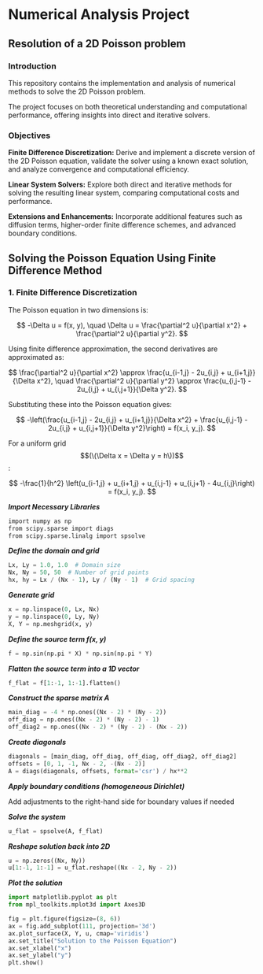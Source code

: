 # Numerical Analysis Project
## Resolution of a 2D Poisson problem 
### Introduction

This repository contains the implementation and analysis of numerical methods to solve the 2D Poisson problem.  

The project focuses on both theoretical understanding and computational performance, offering insights into direct and iterative solvers.

### Objectives 

**Finite Difference Discretization:** Derive and implement a discrete version of the 2D Poisson equation, validate the solver using a known exact solution, and analyze convergence and computational efficiency.

**Linear System Solvers:** Explore both direct and iterative methods for solving the resulting linear system, comparing computational costs and performance.

**Extensions and Enhancements:** Incorporate additional features such as diffusion terms, higher-order finite difference schemes, and advanced boundary conditions.


## Solving the Poisson Equation Using Finite Difference Method

### 1. Finite Difference Discretization

The Poisson equation in two dimensions is:

$$
-\Delta u = f(x, y), \quad \Delta u = \frac{\partial^2 u}{\partial x^2} + \frac{\partial^2 u}{\partial y^2}.
$$

Using finite difference approximation, the second derivatives are approximated as:

$$
\frac{\partial^2 u}{\partial x^2} \approx \frac{u_{i-1,j} - 2u_{i,j} + u_{i+1,j}}{\Delta x^2}, \quad
\frac{\partial^2 u}{\partial y^2} \approx \frac{u_{i,j-1} - 2u_{i,j} + u_{i,j+1}}{\Delta y^2}.
$$

Substituting these into the Poisson equation gives:

$$
-\left(\frac{u_{i-1,j} - 2u_{i,j} + u_{i+1,j}}{\Delta x^2} + \frac{u_{i,j-1} - 2u_{i,j} + u_{i,j+1}}{\Delta y^2}\right) = f(x_i, y_j).
$$

For a uniform grid $$(\(\Delta x = \Delta y = h\))$$:

$$
-\frac{1}{h^2} \left(u_{i-1,j} + u_{i+1,j} + u_{i,j-1} + u_{i,j+1} - 4u_{i,j}\right) = f(x_i, y_j).
$$

***Import Necessary Libraries***
```bash
import numpy as np
from scipy.sparse import diags
from scipy.sparse.linalg import spsolve
```
***Define the domain and grid***
```python
Lx, Ly = 1.0, 1.0  # Domain size
Nx, Ny = 50, 50  # Number of grid points
hx, hy = Lx / (Nx - 1), Ly / (Ny - 1)  # Grid spacing
```
***Generate grid***
```python
x = np.linspace(0, Lx, Nx)
y = np.linspace(0, Ly, Ny)
X, Y = np.meshgrid(x, y)
```
***Define the source term f(x, y)***
```python
f = np.sin(np.pi * X) * np.sin(np.pi * Y)
```
***Flatten the source term into a 1D vector***
```python
f_flat = f[1:-1, 1:-1].flatten()
```
***Construct the sparse matrix A*** 
```python
main_diag = -4 * np.ones((Nx - 2) * (Ny - 2))
off_diag = np.ones((Nx - 2) * (Ny - 2) - 1)
off_diag2 = np.ones((Nx - 2) * (Ny - 2) - (Nx - 2))
```
***Create diagonals***
```python
diagonals = [main_diag, off_diag, off_diag, off_diag2, off_diag2]
offsets = [0, 1, -1, Nx - 2, -(Nx - 2)]
A = diags(diagonals, offsets, format='csr') / hx**2
```
***Apply boundary conditions (homogeneous Dirichlet)***

Add adjustments to the right-hand side for boundary values if needed

***Solve the system*** 
```python
u_flat = spsolve(A, f_flat)
```
***Reshape solution back into 2D***
```python
u = np.zeros((Nx, Ny))
u[1:-1, 1:-1] = u_flat.reshape((Nx - 2, Ny - 2))
```
***Plot the solution***
```python
import matplotlib.pyplot as plt
from mpl_toolkits.mplot3d import Axes3D

fig = plt.figure(figsize=(8, 6))
ax = fig.add_subplot(111, projection='3d')
ax.plot_surface(X, Y, u, cmap='viridis')
ax.set_title("Solution to the Poisson Equation")
ax.set_xlabel("x")
ax.set_ylabel("y")
plt.show()
```
